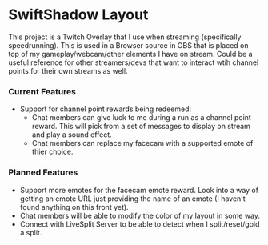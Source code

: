 # SwiftShadow Layout
This project is a Twitch Overlay that I use when streaming (specifically speedrunning). This is used in a Browser source in OBS that is placed on top of my gameplay/webcam/other elements I have on stream. Could be a useful reference for other streamers/devs that want to interact wtih channel points for their own streams as well.

### Current Features
* Support for channel point rewards being redeemed:
  * Chat members can give luck to me during a run as a channel point reward. This will pick from a set of messages to display on stream and play a sound effect.
  * Chat members can replace my facecam with a supported emote of thier choice.

### Planned Features
* Support more emotes for the facecam emote reward. Look into a way of getting an emote URL just providing the name of an emote (I haven't found anything on this front yet).
* Chat members will be able to modify the color of my layout in some way.
* Connect with LiveSplit Server to be able to detect when I split/reset/gold a split.

